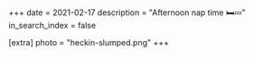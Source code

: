 +++
date = 2021-02-17
description = "Afternoon nap time 🛏️💤"
in_search_index = false

[extra]
photo = "heckin-slumped.png"
+++
